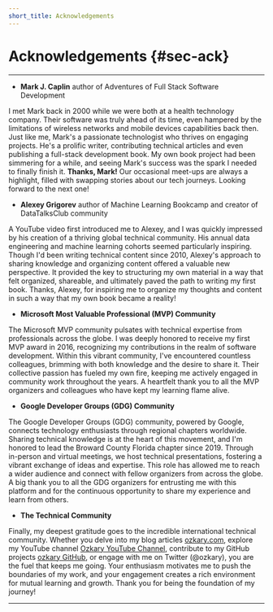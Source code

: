 ```yaml
---
short_title: Acknowledgements
---
```


# Acknowledgements {#sec-ack}

---

- **Mark J. Caplin** author of Adventures of Full Stack Software Development

I met Mark back in 2000 while we were both at a health technology company. Their software was truly ahead of its time, even hampered by the limitations of wireless networks and mobile devices capabilities back then. Just like me, Mark's a passionate technologist who thrives on engaging projects. He's a prolific writer, contributing technical articles and even publishing a full-stack development book. My own book project had been simmering for a while, and seeing Mark's success was the spark I needed to finally finish it. **Thanks, Mark!** Our occasional meet-ups are always a highlight, filled with swapping stories about our tech journeys. Looking forward to the next one!

- **Alexey Grigorev** author of Machine Learning Bookcamp and creator of DataTalksClub community

A YouTube video first introduced me to Alexey, and I was quickly impressed by his creation of a thriving global technical community. His annual data engineering and machine learning cohorts seemed particularly inspiring. Though I'd been writing technical content since 2010, Alexey's approach to sharing knowledge and organizing content offered a valuable new perspective. It provided the key to structuring my own material in a way that felt organized, shareable, and ultimately paved the path to writing my first book. Thanks, Alexey, for inspiring me to organize my thoughts and content in such a way that my own book became a reality!


- **Microsoft Most Valuable Professional (MVP) Community**

The Microsoft MVP community pulsates with technical expertise from professionals across the globe. I was deeply honored to receive my first MVP award in 2016, recognizing my contributions in the realm of software development. Within this vibrant community, I've encountered countless colleagues, brimming with both knowledge and the desire to share it. Their collective passion has fueled my own fire, keeping me actively engaged in community work throughout the years. A heartfelt thank you to all the MVP organizers and colleagues who have kept my learning flame alive.

- **Google Developer Groups (GDG) Community**

The Google Developer Groups (GDG) community, powered by Google, connects technology enthusiasts through regional chapters worldwide. Sharing technical knowledge is at the heart of this movement, and I'm honored to lead the Broward County Florida chapter since 2019. Through in-person and virtual meetings, we host technical presentations, fostering a vibrant exchange of ideas and expertise. This role has allowed me to reach a wider audience and connect with fellow organizers from across the globe. A big thank you to all the GDG organizers for entrusting me with this platform and for the continuous opportunity to share my experience and learn from others.

- **The Technical Community**

Finally, my deepest gratitude goes to the incredible international technical community. Whether you delve into my blog articles [ozkary.com](https://www.ozkary.com), explore my YouTube channel [Ozkary YouTube Channel](http://www.youtube.com/@ozkary), contribute to my GitHub projects [ozkary GitHub](https://github.com/ozkary), or engage with me on Twitter (@ozkary), you are the fuel that keeps me going. Your enthusiasm motivates me to push the boundaries of my work, and your engagement creates a rich environment for mutual learning and growth. Thank you for being the foundation of my journey!

---